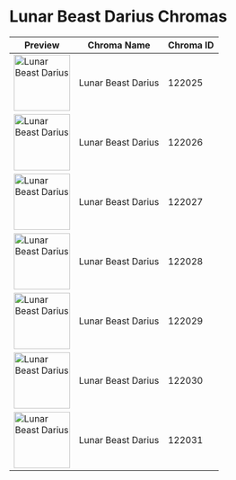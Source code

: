 # Lunar Beast Darius Chromas

| Preview | Chroma Name | Chroma ID |
|---|---|---|
| <img src='https://raw.communitydragon.org/latest/plugins/rcp-be-lol-game-data/global/default/v1/champion-chroma-images/122/122025.png' alt='Lunar Beast Darius' width='100'> | Lunar Beast Darius | 122025 |
| <img src='https://raw.communitydragon.org/latest/plugins/rcp-be-lol-game-data/global/default/v1/champion-chroma-images/122/122026.png' alt='Lunar Beast Darius' width='100'> | Lunar Beast Darius | 122026 |
| <img src='https://raw.communitydragon.org/latest/plugins/rcp-be-lol-game-data/global/default/v1/champion-chroma-images/122/122027.png' alt='Lunar Beast Darius' width='100'> | Lunar Beast Darius | 122027 |
| <img src='https://raw.communitydragon.org/latest/plugins/rcp-be-lol-game-data/global/default/v1/champion-chroma-images/122/122028.png' alt='Lunar Beast Darius' width='100'> | Lunar Beast Darius | 122028 |
| <img src='https://raw.communitydragon.org/latest/plugins/rcp-be-lol-game-data/global/default/v1/champion-chroma-images/122/122029.png' alt='Lunar Beast Darius' width='100'> | Lunar Beast Darius | 122029 |
| <img src='https://raw.communitydragon.org/latest/plugins/rcp-be-lol-game-data/global/default/v1/champion-chroma-images/122/122030.png' alt='Lunar Beast Darius' width='100'> | Lunar Beast Darius | 122030 |
| <img src='https://raw.communitydragon.org/latest/plugins/rcp-be-lol-game-data/global/default/v1/champion-chroma-images/122/122031.png' alt='Lunar Beast Darius' width='100'> | Lunar Beast Darius | 122031 |

